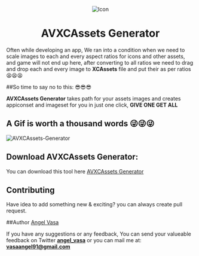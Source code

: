 <p align="center">
  <img src="https://raw.githubusercontent.com/angelvasa/AVXCAssets-Generator/master/icon.png" alt="Icon"/>
</p>
<H1 align="center">AVXCAssets Generator</H1>
<p align="center">

Often while developing an app, We ran into a condition when we need to scale images to each and every aspect ratios for icons and other assets, and game will not end up here, after converting to all ratios we need to drag and drop each and every image to **XCAssets** file and put their as per ratios 😫😫😫

##So time to say no to this: 😎😎😎

**AVXCAssets Generator** takes path for your assets images and creates appiconset and imageset for you in just one click, **GIVE ONE GET ALL**

## A Gif is worth a thousand words 😜😜😜

![AVXCAssets-Generator](https://github.com/angelvasa/AVXCAssets-Generator/blob/master/recording.gif)


Download AVXCAssets Generator: 
----------------
You can download this tool here [AVXCAssets Generator](https://github.com/angelvasa/AVXCAssets-Generator/raw/master/AVXCAssetsGenerator.dmg)


Contributing
----------------
Have idea to add something new & exciting? you can always create pull request.


##Author
[Angel Vasa](https://github.com/angelvasa)

If you have any suggestions or any feedback, You can send your valueable feedback on Twitter **[angel_vasa](https://twitter.com/angel_vasa)** or you can mail me at: **vasaangel91@gmail.com**

